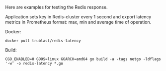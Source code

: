 Here are examples for testing the Redis response.

Application sets key in Redis-cluster every 1 second and export latency metrics in Prometheus format: max, min and average time of operation.

Docker:

```
docker pull trublast/redis-latency
```

Build:

```
CGO_ENABLED=0 GOOS=linux GOARCH=amd64 go build -a -tags netgo -ldflags '-w' -o redis-latency *.go
```